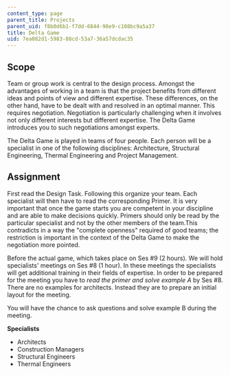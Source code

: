 ```yaml
---
content_type: page
parent_title: Projects
parent_uid: f8b0d6b1-f7dd-6844-98e9-c108bc9a5a37
title: Delta Game
uid: 7ea082d1-5983-88cd-53a7-36a57dcdac35
---
```


Scope
-----

Team or group work is central to the design process. Amongst the advantages of working in a team is that the project benefits from different ideas and points of view and different expertise. These differences, on the other hand, have to be dealt with and resolved in an optimal manner. This requires negotiation. Negotiation is particularly challenging when it involves not only different interests but different expertise. The Delta Game introduces you to such negotiations amongst experts.

The Delta Game is played in teams of four people. Each person will be a specialist in one of the following disciplines: Architecture, Structural Engineering, Thermal Engineering and Project Management.

Assignment
----------

First read the Design Task. Following this organize your team. Each specialist will then have to read the corresponding Primer. It is very important that once the game starts you are competent in your discipline and are able to make decisions quickly. Primers should only be read by the particular specialist and not by the other members of the team.This contradicts in a way the "complete openness" required of good teams; the restriction is important in the context of the Delta Game to make the negotiation more pointed.

Before the actual game, which takes place on Ses #9 (2 hours). We will hold specialists' meetings on Ses #8 (1 hour). In these meetings the specialists will get additional training in their fields of expertise. In order to be prepared for the meeting you have to _read the primer and solve example A_ by Ses #8. There are no examples for architects. Instead they are to prepare an initial layout for the meeting.

You will have the chance to ask questions and solve example B during the meeting.

**Specialists**

*   Architects
*   Construction Managers
*   Structural Engineers
*   Thermal Engineers